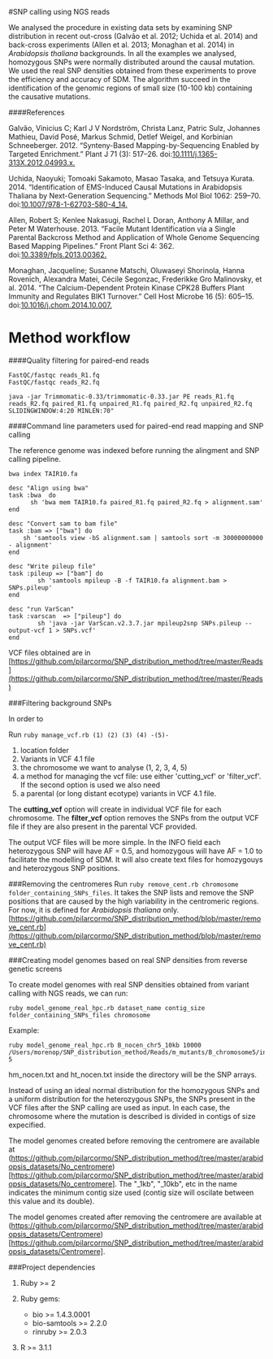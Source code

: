 #SNP calling using NGS reads

We analysed the procedure in existing data sets by examining SNP distribution in recent out-cross (Galvão et al. 2012; Uchida et al. 2014) and back-cross experiments (Allen et al. 2013; Monaghan et al. 2014) in *Arabidopsis thaliana* backgrounds. In all the examples we analysed, homozygous SNPs were normally distributed around the causal mutation. We used the real SNP densities obtained from these experiments to prove the efficiency and accuracy of SDM. The algorithm succeed in the identification of the genomic regions of small size (10-100 kb) containing the causative mutations.


####References

Galvão, Vinicius C; Karl J V Nordström, Christa Lanz, Patric Sulz, Johannes Mathieu, David Posé, Markus Schmid, Detlef Weigel, and Korbinian Schneeberger. 2012. “Synteny-Based Mapping-by-Sequencing Enabled by Targeted Enrichment.” Plant J 71 (3): 517–26. doi:[10.1111/j.1365-313X.2012.04993.x.](http://dx.doi.org/10.1111/j.1365-313X.2012.04993.x)

Uchida, Naoyuki; Tomoaki Sakamoto, Masao Tasaka, and Tetsuya Kurata. 2014. “Identification of EMS-Induced Causal Mutations in Arabidopsis Thaliana by Next-Generation Sequencing.” Methods Mol Biol 1062: 259–70. doi:[10.1007/978-1-62703-580-4_14.](http://dx.doi.org/10.1007/978-1-62703-580-4_14)

Allen, Robert S; Kenlee Nakasugi, Rachel L Doran, Anthony A Millar, and Peter M Waterhouse. 2013. “Facile Mutant Identification via a Single Parental Backcross Method and Application of Whole Genome Sequencing Based Mapping Pipelines.” Front Plant Sci 4: 362. doi:[10.3389/fpls.2013.00362.](http://dx.doi.org/10.3389/fpls.2013.00362)

Monaghan, Jacqueline; Susanne Matschi, Oluwaseyi Shorinola, Hanna Rovenich, Alexandra Matei, Cécile Segonzac, Frederikke Gro Malinovsky, et al. 2014. “The Calcium-Dependent Protein Kinase CPK28 Buffers Plant Immunity and Regulates BIK1 Turnover.” Cell Host Microbe 16 (5): 605–15. doi:[10.1016/j.chom.2014.10.007.](http://dx.doi.org/10.1016/j.chom.2014.10.007)

Method workflow 
===

####Quality filtering for paired-end reads

```
FastQC/fastqc reads_R1.fq
FastQC/fastqc reads_R2.fq
```

```
java -jar Trimmomatic-0.33/trimmomatic-0.33.jar PE reads_R1.fq reads_R2.fq paired_R1.fq unpaired_R1.fq paired_R2.fq unpaired_R2.fq  SLIDINGWINDOW:4:20 MINLEN:70"
```

####Command line parameters used for paired-end read mapping and SNP calling

The reference genome was indexed before running the alingment and SNP calling pipeline. 

```
bwa index TAIR10.fa
```

```
desc "Align using bwa"
task :bwa  do
      sh 'bwa mem TAIR10.fa paired_R1.fq paired_R2.fq > alignment.sam'
end
```
```
desc "Convert sam to bam file"
task :bam => ["bwa"] do
    sh 'samtools view -bS alignment.sam | samtools sort -m 30000000000 - alignment'
end
```
```
desc "Write pileup file"
task :pileup => ["bam"] do
        sh 'samtools mpileup -B -f TAIR10.fa alignment.bam > SNPs.pileup'
end
```
```
desc "run VarScan"
task :varscan  => ["pileup"] do 
        sh 'java -jar VarScan.v2.3.7.jar mpileup2snp SNPs.pileup --output-vcf 1 > SNPs.vcf'
end
```

VCF files obtained are in [https://github.com/pilarcormo/SNP_distribution_method/tree/master/Reads](https://github.com/pilarcormo/SNP_distribution_method/tree/master/Reads)

###Filtering background SNPs 

In order to 

Run ``ruby manage_vcf.rb (1) (2) (3) (4) -(5)-``

1. location folder
2. Variants in VCF 4.1 file
3. the chromosome we want to analyse (1, 2, 3, 4, 5) 
4.  a method for managing the vcf file: use either 'cutting_vcf' or 'filter_vcf'. 
If the second option is used we also need 
5. a parental (or long distant ecotype) variants in VCF 4.1 file. 

The **cutting_vcf** option will create in individual VCF file for each chromosome. The **filter_vcf** option removes the SNPs from the output VCF file if they are also present in the parental VCF provided.

The output VCF files will be more simple.  In the INFO field each heterozygous SNP will have AF = 0.5, and homozygous will have AF = 1.0
to facilitate the modelling of SDM. It will also create text files for homozygouys and heterozygous SNP positions.


###Removing the centromeres 
Run ```ruby remove_cent.rb chromosome folder_containing_SNPs_files```. It takes the SNP lists and remove the SNP positions that are caused by the high variability in the centromeric regions. For now, it is defined for *Arabidopsis thaliana* only.
[https://github.com/pilarcormo/SNP_distribution_method/blob/master/remove_cent.rb](https://github.com/pilarcormo/SNP_distribution_method/blob/master/remove_cent.rb)


###Creating model genomes based on real SNP densities from reverse genetic screens 

To create model genomes with real SNP densities obtained from variant calling with NGS reads, we can run:

```ruby model_genome_real_hpc.rb dataset_name contig_size folder_containing_SNPs_files chromosome```


Example:
```
ruby model_genome_real_hpc.rb B_nocen_chr5_10kb 10000  /Users/morenop/SNP_distribution_method/Reads/m_mutants/B_chromosome5/interesting_5/ 5
```
hm_nocen.txt and ht_nocen.txt inside the directory will be the SNP arrays.

Instead of using an ideal normal distribution for the homozygous SNPs and a uniform distribution for the heterozygous SNPs, the SNPs present in the VCF files after the SNP calling are used as input. In each case, the chromosome where the mutation is described is divided in contigs of size expecified.

The model genomes created before removing the centromere are available at 
(https://github.com/pilarcormo/SNP_distribution_method/tree/master/arabidopsis_datasets/No_centromere)[https://github.com/pilarcormo/SNP_distribution_method/tree/master/arabidopsis_datasets/No_centromere].  The "_1kb", "_10kb", etc in the name indicates the minimum contig size used (contig size will oscilate between this value and its double).

The model genomes created after removing the centromere are available at (https://github.com/pilarcormo/SNP_distribution_method/tree/master/arabidopsis_datasets/Centromere)[https://github.com/pilarcormo/SNP_distribution_method/tree/master/arabidopsis_datasets/Centromere].

###Project dependencies

1. Ruby >= 2

2. Ruby gems:

	- bio >= 1.4.3.0001
	- bio-samtools >= 2.2.0
	- rinruby >= 2.0.3

3. R >= 3.1.1



